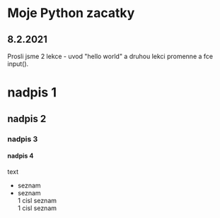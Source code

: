 # Moje Python zacatky

## 8.2.2021
Prosli jsme 2 lekce - uvod "hello world" a druhou lekci promenne a fce input().


# nadpis 1
## nadpis 2
### nadpis 3
#### nadpis 4
text  
- seznam  
- seznam  
1 cisl seznam  
1 cisl seznam  

